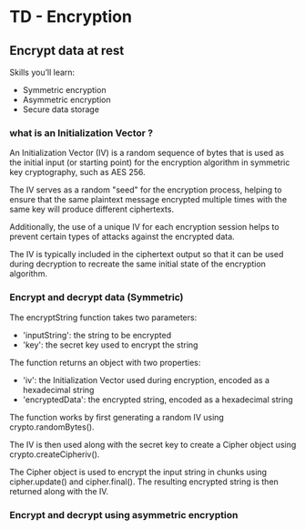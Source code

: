 # TD - Encryption
## Encrypt data at rest
Skills you’ll learn:
- Symmetric encryption
- Asymmetric encryption
- Secure data storage 

### what is an Initialization Vector ?
An Initialization Vector (IV) is a random sequence of bytes that is used as the initial input (or starting point) for the encryption algorithm in symmetric key cryptography, such as AES 256.

The IV serves as a random "seed" for the encryption process, helping to ensure that the same plaintext message encrypted multiple times with the same key will produce different ciphertexts.

Additionally, the use of a unique IV for each encryption session helps to prevent certain types of attacks against the encrypted data.

The IV is typically included in the ciphertext output so that it can be used during decryption to recreate the same initial state of the encryption algorithm.

### Encrypt and decrypt data (Symmetric)
The encryptString function takes two parameters:
- 'inputString': the string to be encrypted
- 'key': the secret key used to encrypt the string

The function returns an object with two properties:

- 'iv': the Initialization Vector used during encryption, encoded as a hexadecimal string
- 'encryptedData': the encrypted string, encoded as a hexadecimal string

The function works by first generating a random IV using crypto.randomBytes().

The IV is then used along with the secret key to create a Cipher object using crypto.createCipheriv().

The Cipher object is used to encrypt the input string in chunks using cipher.update() and cipher.final(). The resulting encrypted string is then returned along with the IV.

### Encrypt and decrypt using asymmetric encryption

